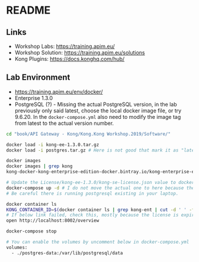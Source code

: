 # README

## Links

- Workshop Labs: https://training.apim.eu/
- Workshop Solution: https://training.apim.eu/solutions
- Kong Plugins: https://docs.konghq.com/hub/

## Lab Environment

- <https://training.apim.eu/env/docker/>
- Enterprise 1.3.0
- PostgreSQL (?) - Missing the actual PostgreSQL version, in the lab previously only said latest, choose the local docker image file, or try 9.6.20. In the `docker-compose.yml` also need to modify the image tag from latest to the actual version number.

```bash
cd "book/API Gateway - Kong/Kong.Kong Workshop.2019/Software/"

docker load -i kong-ee-1.3.0.tar.gz
docker load -i postgres.tar.gz # Here is not good that mark it as "latest", be careful conflicting with the installed one.

docker images
docker images | grep kong
kong-docker-kong-enterprise-edition-docker.bintray.io/kong-enterprise-edition   1.3-alpine          1eb567947527        13 months ago       189MB

# Update the License/kong-ee-1.3.0/kong-se-license.json value to docker-compose.yml (total 2 places to change)
docker-compose up -d # I do not move the actual one to here because there is password inside the lab docker-compose file.
# Be careful there is running postgresql existing in your laptop.

docker container ls
KONG_CONTAINER_ID=$(docker container ls | grep kong-ent | cut -d ' ' -f1) && docker logs ${KONG_CONTAINER_ID}
# If below link failed, check this, mostly because the license is expired
open http://localhost:8002/overview

docker-compose stop

# You can enable the volumes by uncomment below in docker-compose.yml
volumes:
  - ./postgres-data:/var/lib/postgresql/data
```
